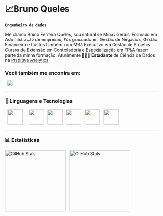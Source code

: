 # 📈Bruno Queles

**`Engenheiro de dados`**

Me chamo Bruno Ferreira Queles, sou natural de Minas Gerais. Formado em Administração de empresas, Pós graduado em Gestão de Negócios, Gestão Financeira e Custos também com MBA Executivo em Gestão de Projetos. Cursos de Extensão em Controladoria e Especialização em FP&A fazem parte da minha formação. Atualmente 👨🏻‍💻 **Estudante** de Ciência de Dados na [Preditiva Analytics](https://www.preditiva.ai.com.br/).
<br>
### Você também me encontra em:
&nbsp;<a href="https://www.linkedin.com/in/brunoqueles">
  <img src="https://img.shields.io/badge/linkedin-%230077B5.svg?style=for-the-badge&logo=linkedin&logoColor=white">
</a>&nbsp;

---

### 🤖 Linguagens e Tecnologias
<div style="display: inline">
  &nbsp;&nbsp;<img width='50' height='50' src="https://cdn.jsdelivr.net/gh/devicons/devicon/icons/python/python-original.svg" />&nbsp;&nbsp;
  &nbsp;&nbsp;<img width='50' height='50' src="https://cdn.jsdelivr.net/gh/devicons/devicon@latest/icons/jupyter/jupyter-original-wordmark.svg" />
  &nbsp;&nbsp;<img width='50' height='50' src="https://cdn.jsdelivr.net/gh/devicons/devicon@latest/icons/microsoftsqlserver/microsoftsqlserver-original-wordmark.svg" />            
  &nbsp;&nbsp;<img width='50' height='50' src="https://cdn.jsdelivr.net/gh/devicons/devicon@latest/icons/azure/azure-original-wordmark.svg" />    
  &nbsp;&nbsp;<img width='50' height='50' src="https://cdn.jsdelivr.net/gh/devicons/devicon@latest/icons/amazonwebservices/amazonwebservices-original-wordmark.svg" />      
  &nbsp;&nbsp;<img width='50' height='50' src="https://cdn.jsdelivr.net/gh/devicons/devicon@latest/icons/apacheairflow/apacheairflow-original-wordmark.svg" />
          
---

### 📊 Estatísticas

<p>
  <img 
    align="left" 
    alt="GitHub Stats" 
    height="200" 
    style="padding-right: 10px;" 
    src="https://github-readme-stats.vercel.app/api?username=brunofqueles&show_icons=true&theme=tokyonight&include_all_commits=true&locale=pt-br" 
  />

<img 
      align="left" 
      alt="GitHub Stats" 
      height="200" 
      src="https://github-readme-stats.vercel.app/api/top-langs/?username=brunofqueles&theme=tokyonight&layout=compact&custom_title=Tecnologias&langs_count=9" 
  />

</p>



